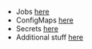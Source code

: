 

- Jobs [here](Jobs.md)
- ConfigMaps [here](ConfigMaps.md)
- Secrets [here](Secrets.md)
- Additional stuff [here](Additional.md)
